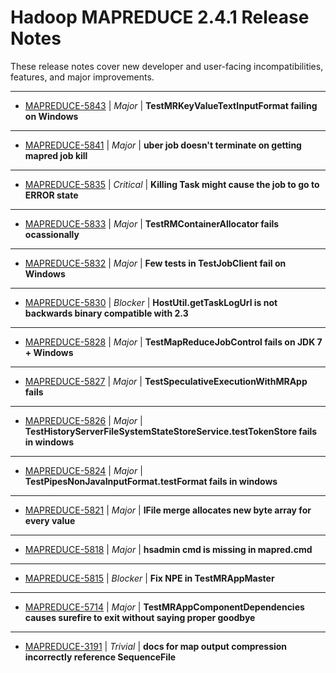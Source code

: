 # Hadoop MAPREDUCE 2.4.1 Release Notes

These release notes cover new developer and user-facing incompatibilities, features, and major improvements.

---

* [MAPREDUCE-5843](https://issues.apache.org/jira/browse/MAPREDUCE-5843) | *Major* | **TestMRKeyValueTextInputFormat failing on Windows**
---

* [MAPREDUCE-5841](https://issues.apache.org/jira/browse/MAPREDUCE-5841) | *Major* | **uber job doesn't terminate on getting mapred job kill**
---

* [MAPREDUCE-5835](https://issues.apache.org/jira/browse/MAPREDUCE-5835) | *Critical* | **Killing Task might cause the job to go to ERROR state**
---

* [MAPREDUCE-5833](https://issues.apache.org/jira/browse/MAPREDUCE-5833) | *Major* | **TestRMContainerAllocator fails ocassionally**
---

* [MAPREDUCE-5832](https://issues.apache.org/jira/browse/MAPREDUCE-5832) | *Major* | **Few tests in TestJobClient fail on Windows**
---

* [MAPREDUCE-5830](https://issues.apache.org/jira/browse/MAPREDUCE-5830) | *Blocker* | **HostUtil.getTaskLogUrl is not backwards binary compatible with 2.3**
---

* [MAPREDUCE-5828](https://issues.apache.org/jira/browse/MAPREDUCE-5828) | *Major* | **TestMapReduceJobControl fails on JDK 7 + Windows**
---

* [MAPREDUCE-5827](https://issues.apache.org/jira/browse/MAPREDUCE-5827) | *Major* | **TestSpeculativeExecutionWithMRApp fails**
---

* [MAPREDUCE-5826](https://issues.apache.org/jira/browse/MAPREDUCE-5826) | *Major* | **TestHistoryServerFileSystemStateStoreService.testTokenStore fails in windows**
---

* [MAPREDUCE-5824](https://issues.apache.org/jira/browse/MAPREDUCE-5824) | *Major* | **TestPipesNonJavaInputFormat.testFormat fails in windows**
---

* [MAPREDUCE-5821](https://issues.apache.org/jira/browse/MAPREDUCE-5821) | *Major* | **IFile merge allocates new byte array for every value**
---

* [MAPREDUCE-5818](https://issues.apache.org/jira/browse/MAPREDUCE-5818) | *Major* | **hsadmin cmd is missing in mapred.cmd**
---

* [MAPREDUCE-5815](https://issues.apache.org/jira/browse/MAPREDUCE-5815) | *Blocker* | **Fix NPE in TestMRAppMaster**
---

* [MAPREDUCE-5714](https://issues.apache.org/jira/browse/MAPREDUCE-5714) | *Major* | **TestMRAppComponentDependencies causes surefire to exit without saying proper goodbye**
---

* [MAPREDUCE-3191](https://issues.apache.org/jira/browse/MAPREDUCE-3191) | *Trivial* | **docs for map output compression incorrectly reference SequenceFile**


